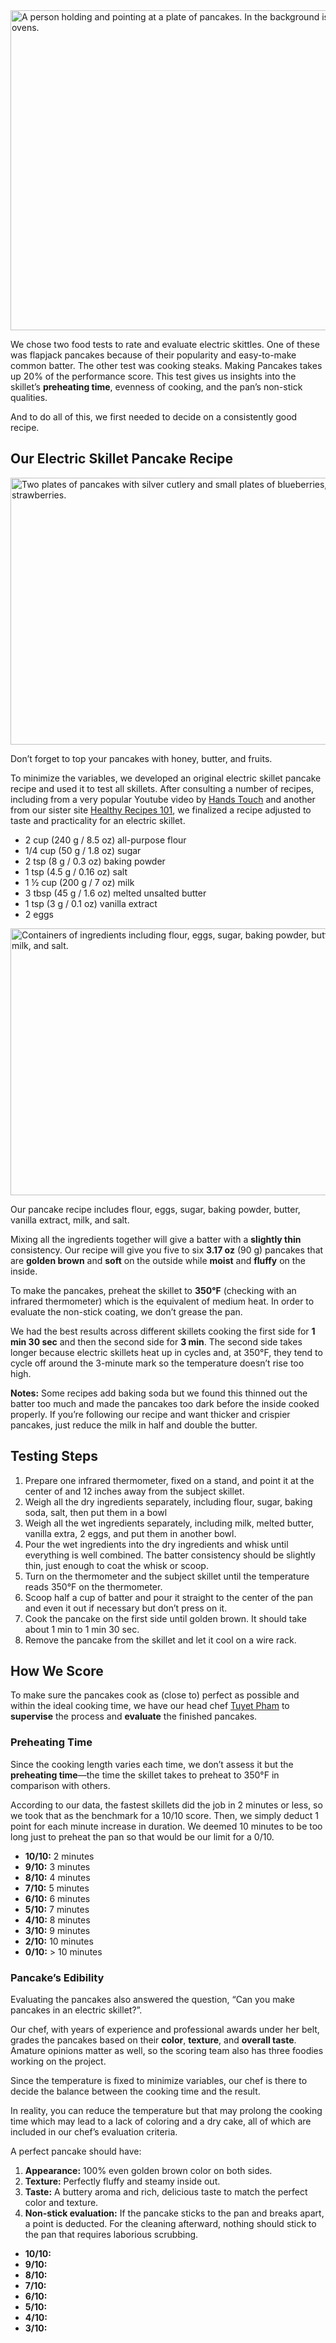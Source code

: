 <img src="https://cdn.healthykitchen101.com/reviews/images/electric-skillets/making-pancakes-test-electric-skillets-cltgmam4e0018wz88ex982p4s.jpg" alt="A person holding and pointing at a plate of pancakes. In the background is a shelf of electric skillets and toaster ovens." width="768" height="512">

We chose two food tests to rate and evaluate electric skittles. One of these was flapjack pancakes because of their popularity and easy-to-make common batter. The other test was cooking steaks. Making Pancakes takes up 20% of the performance score. This test gives us insights into the skillet’s **preheating time**, evenness of cooking, and the pan’s non-stick qualities.

And to do all of this, we first needed to decide on a consistently good recipe.

Our Electric Skillet Pancake Recipe
-----------------------------------

<img src="https://cdn.healthykitchen101.com/reviews/images/electric-skillets/our-electric-skillet-pancake-recipe-cltgmmti70019wz88baap0xn8.jpg" alt="Two plates of pancakes with silver cutlery and small plates of blueberries, kiwis, and strawberries." width="640" height="427">

Don’t forget to top your pancakes with honey, butter, and fruits.

To minimize the variables, we developed an original electric skillet pancake recipe and used it to test all skillets. After consulting a number of recipes, including from a very popular Youtube video by [Hands Touch](https://www.youtube.com/watch?v=NCMKedZvnyI) and another from our sister site [Healthy Recipes 101](https://healthyrecipes101.com/food/recipe/pancake/), we finalized a recipe adjusted to taste and practicality for an electric skillet.

*   2 cup (240 g / 8.5 oz) all-purpose flour
*   1/4 cup (50 g / 1.8 oz) sugar
*   2 tsp (8 g / 0.3 oz) baking powder
*   1 tsp (4.5 g / 0.16 oz) salt
*   1 ½ cup (200 g / 7 oz) milk
*   3 tbsp (45 g / 1.6 oz) melted unsalted butter
*   1 tsp (3 g / 0.1 oz) vanilla extract
*   2 eggs

<img src="https://cdn.healthykitchen101.com/reviews/images/electric-skillets/our-electric-skillet-pancake-recipe-1-cltgmpoef001bwz88eraa4lc5.jpg" alt="Containers of ingredients including flour, eggs, sugar, baking powder, butter, vanilla extract, milk, and salt." width="640" height="427">

Our pancake recipe includes flour, eggs, sugar, baking powder, butter, vanilla extract, milk, and salt.

Mixing all the ingredients together will give a batter with a **slightly thin** consistency. Our recipe will give you five to six **3.17 oz** (90 g) pancakes that are **golden brown** and **soft** on the outside while **moist** and **fluffy** on the inside.

To make the pancakes, preheat the skillet to **350°F** (checking with an infrared thermometer) which is the equivalent of medium heat. In order to evaluate the non-stick coating, we don’t grease the pan.

We had the best results across different skillets cooking the first side for **1 min 30 sec** and then the second side for **3 min**. The second side takes longer because electric skillets heat up in cycles and, at 350°F, they tend to cycle off around the 3-minute mark so the temperature doesn’t rise too high.

**Notes:** Some recipes add baking soda but we found this thinned out the batter too much and made the pancakes too dark before the inside cooked properly. If you’re following our recipe and want thicker and crispier pancakes, just reduce the milk in half and double the butter.

Testing Steps
-------------

1.  Prepare one infrared thermometer, fixed on a stand, and point it at the center of and 12 inches away from the subject skillet.
2.  Weigh all the dry ingredients separately, including flour, sugar, baking soda, salt, then put them in a bowl
3.  Weigh all the wet ingredients separately, including milk, melted butter, vanilla extra, 2 eggs, and put them in another bowl.
4.  Pour the wet ingredients into the dry ingredients and whisk until everything is well combined. The batter consistency should be slightly thin, just enough to coat the whisk or scoop.
5.  Turn on the thermometer and the subject skillet until the temperature reads 350°F on the thermometer.
6.  Scoop half a cup of batter and pour it straight to the center of the pan and even it out if necessary but don’t press on it.
7.  Cook the pancake on the first side until golden brown. It should take about 1 min to 1 min 30 sec.
8.  Remove the pancake from the skillet and let it cool on a wire rack.

How We Score
------------

To make sure the pancakes cook as (close to) perfect as possible and within the ideal cooking time, we have our head chef [Tuyet Pham](https://healthykitchen101.com/about/#tuyet-pham) to **supervise** the process and **evaluate** the finished pancakes.

### Preheating Time

Since the cooking length varies each time, we don’t assess it but the **preheating time**—the time the skillet takes to preheat to 350°F in comparison with others.

According to our data, the fastest skillets did the job in 2 minutes or less, so we took that as the benchmark for a 10/10 score. Then, we simply deduct 1 point for each minute increase in duration. We deemed 10 minutes to be too long just to preheat the pan so that would be our limit for a 0/10.

*   **10/10:** 2 minutes
*   **9/10:** 3 minutes
*   **8/10:** 4 minutes
*   **7/10:** 5 minutes
*   **6/10:** 6 minutes
*   **5/10:** 7 minutes
*   **4/10:** 8 minutes
*   **3/10:** 9 minutes
*   **2/10:** 10 minutes
*   **0/10:** \> 10 minutes

### Pancake’s Edibility 

Evaluating the pancakes also answered the question, “Can you make pancakes in an electric skillet?”.

Our chef, with years of experience and professional awards under her belt, grades the pancakes based on their **color**, **texture**, and **overall taste**. Amature opinions matter as well, so the scoring team also has three foodies working on the project.

Since the temperature is fixed to minimize variables, our chef is there to decide the balance between the cooking time and the result. 

In reality, you can reduce the temperature but that may prolong the cooking time which may lead to a lack of coloring and a dry cake, all of which are included in our chef’s evaluation criteria.

A perfect pancake should have:

1.  **Appearance:** 100% even golden brown color on both sides.
2.  **Texture:** Perfectly fluffy and steamy inside out.
3.  **Taste:** A buttery aroma and rich, delicious taste to match the perfect color and texture.
4.  **Non-stick evaluation:** If the pancake sticks to the pan and breaks apart, a point is deducted. For the cleaning afterward, nothing should stick to the pan that requires laborious scrubbing.

*   **10/10:**
*   **9/10:**
*   **8/10:**
*   **7/10:**
*   **6/10:**
*   **5/10:**
*   **4/10:**
*   **3/10:**